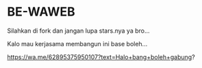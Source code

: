 # BE-WAWEB
Silahkan di fork dan jangan lupa stars.nya ya bro...

Kalo mau kerjasama membangun ini base boleh...

https://wa.me/62895375950107?text=Halo+bang+boleh+gabung?
